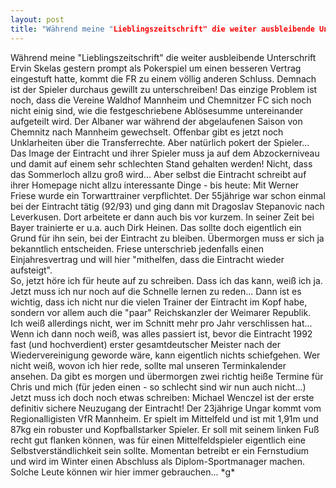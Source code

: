 ```yaml
---
layout: post
title: "Während meine "Lieblingszeitschrift" die weiter ausbleibende Unterschrift Ervin Skelas gestern prompt als Pokerspiel um einen besseren Vertrag eingestuft hatte, kommt die FR zu einem völlig anderen Schluss."
---
```


Während meine "Lieblingszeitschrift" die weiter ausbleibende Unterschrift Ervin Skelas gestern prompt als Pokerspiel um einen besseren Vertrag eingestuft hatte, kommt die FR zu einem völlig anderen Schluss. Demnach ist der Spieler durchaus gewillt zu unterschreiben! Das einzige Problem ist noch, dass die Vereine Waldhof Mannheim und Chemnitzer FC sich noch nicht einig sind, wie die festgeschriebene Ablösesumme untereinander aufgeteilt wird. Der Albaner war während der abgelaufenen Saison von Chemnitz nach Mannheim gewechselt. Offenbar gibt es jetzt noch Unklarheiten über die Transferrechte. Aber natürlich pokert der Spieler... Das Image der Eintracht und ihrer Spieler muss ja auf dem Abzockerniveau und damit auf einem sehr schlechten Stand gehalten werden! Nicht, dass das Sommerloch allzu groß wird... Aber selbst die Eintracht schreibt auf ihrer Homepage nicht allzu interessante Dinge - bis heute: Mit Werner Friese wurde ein Torwarttrainer verpflichtet. Der 55jährige war schon einmal bei der Eintracht tätig (92/93) und ging dann mit Dragoslav Stepanovic nach Leverkusen. Dort arbeitete er dann auch bis vor kurzem. In seiner Zeit bei Bayer trainierte er u.a. auch Dirk Heinen. Das sollte doch eigentlich ein Grund für ihn sein, bei der Eintracht zu bleiben. Übermorgen muss er sich ja bekanntlich entscheiden. Friese unterschrieb jedenfalls einen Einjahresvertrag und will hier "mithelfen, dass die Eintracht wieder aufsteigt".  
So, jetzt höre ich für heute auf zu schreiben. Dass ich das kann, weiß ich ja. Jetzt muss ich nur noch auf die Schnelle lernen zu reden... Dann ist es wichtig, dass ich nicht nur die vielen Trainer der Eintracht im Kopf habe, sondern vor allem auch die "paar" Reichskanzler der Weimarer Republik. Ich weiß allerdings nicht, wer im Schnitt mehr pro Jahr verschlissen hat... Wenn ich dann noch weiß, was alles passiert ist, bevor die Eintracht 1992 fast (und hochverdient) erster gesamtdeutscher Meister nach der Wiedervereinigung geworde wäre, kann eigentlich nichts schiefgehen. Wer nicht weiß, wovon ich hier rede, sollte mal unseren Terminkalender ansehen. Da gibt es morgen und übermorgen zwei richtig heiße Termine für Chris und mich (für jeden einen - so schlecht sind wir nun auch nicht...)  
Jetzt muss ich doch noch etwas schreiben: Michael Wenczel ist der erste definitiv sichere Neuzugang der Eintracht! Der 23jährige Ungar kommt vom Regionalligisten VfR Mannheim. Er spielt im Mittelfeld und ist mit 1,91m und 87kg ein robuster und Kopfballstarker Spieler. Er soll mit seinem linken Fuß recht gut flanken können, was für einen Mittelfeldspieler eigentlich eine Selbstverständlichkeit sein sollte. Momentan betreibt er ein Fernstudium und wird im Winter einen Abschluss als Diplom-Sportmanager machen. Solche Leute können wir hier immer gebrauchen... \*g\*
